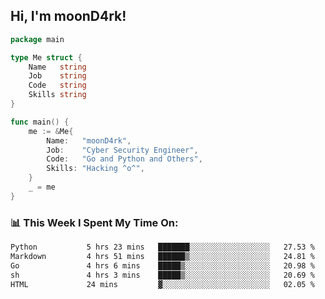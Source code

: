 <h2> Hi, I'm moonD4rk!</h2>

```go
package main

type Me struct {
	Name   string
	Job    string
	Code   string
	Skills string
}

func main() {
	me := &Me{
		Name:   "moonD4rk",
		Job:    "Cyber Security Engineer",
		Code:   "Go and Python and Others",
		Skills: "Hacking ^o^",
	}
	_ = me
}
```

<h3>📊 This Week I Spent My Time On:</h3>
<!-- <img align='right' src="https://github-readme-stats.vercel.app/api?username=moond4rk&show_icons=true&theme=radical", width="300" height="150"> -->

<!--START_SECTION:waka-->

```txt
Python           5 hrs 23 mins   ███████░░░░░░░░░░░░░░░░░░   27.53 %
Markdown         4 hrs 51 mins   ██████▒░░░░░░░░░░░░░░░░░░   24.81 %
Go               4 hrs 6 mins    █████▒░░░░░░░░░░░░░░░░░░░   20.98 %
sh               4 hrs 3 mins    █████▒░░░░░░░░░░░░░░░░░░░   20.69 %
HTML             24 mins         ▓░░░░░░░░░░░░░░░░░░░░░░░░   02.05 %
```

<!--END_SECTION:waka-->

